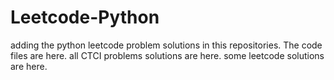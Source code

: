 # Leetcode-Python
adding the python leetcode problem solutions in this repositories. 
The code files are here.
all CTCI problems solutions are here.
some leetcode solutions are here.































































































































































































































































































































































































































